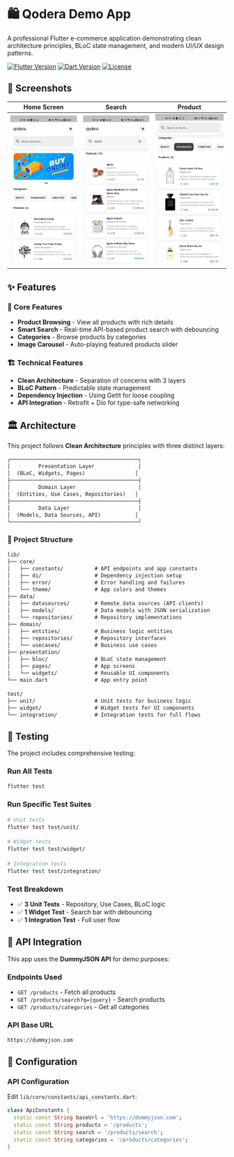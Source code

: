# 🛍️ Qodera Demo App

A professional Flutter e-commerce application demonstrating clean architecture principles, BLoC state management, and modern UI/UX design patterns.

[![Flutter Version](https://img.shields.io/badge/Flutter-3.0+-blue.svg)](https://flutter.dev/)
[![Dart Version](https://img.shields.io/badge/Dart-3.0+-blue.svg)](https://dart.dev/)
[![License](https://img.shields.io/badge/license-MIT-green.svg)](LICENSE)

## 📱 Screenshots

| Home Screen | Search | Product  |
|-------------|--------|-----------------|
| ![Home](screenshots/home.jpg) | ![Search](screenshots/search.jpg) | ![Details](screenshots/details.jpg) |


## ✨ Features

### 🎯 Core Features
- **Product Browsing** - View all products with rich details
- **Smart Search** - Real-time API-based product search with debouncing
- **Categories** - Browse products by categories
- **Image Carousel** - Auto-playing featured products slider


### 🏗️ Technical Features
- **Clean Architecture** - Separation of concerns with 3 layers
- **BLoC Pattern** - Predictable state management
- **Dependency Injection** - Using GetIt for loose coupling
- **API Integration** - Retrofit + Dio for type-safe networking

## 🏛️ Architecture

This project follows **Clean Architecture** principles with three distinct layers:

```
┌─────────────────────────────────────────┐
│         Presentation Layer              │
│  (BLoC, Widgets, Pages)                │
├─────────────────────────────────────────┤
│         Domain Layer                    │
│  (Entities, Use Cases, Repositories)   │
├─────────────────────────────────────────┤
│         Data Layer                      │
│  (Models, Data Sources, API)           │
└─────────────────────────────────────────┘
```

### 📁 Project Structure

```
lib/
├── core/
│   ├── constants/          # API endpoints and app constants
│   ├── di/                 # Dependency injection setup
│   ├── error/              # Error handling and failures
│   └── theme/              # App colors and themes
├── data/
│   ├── datasources/        # Remote data sources (API clients)
│   ├── models/             # Data models with JSON serialization
│   └── repositories/       # Repository implementations
├── domain/
│   ├── entities/           # Business logic entities
│   ├── repositories/       # Repository interfaces
│   └── usecases/           # Business use cases
├── presentation/
│   ├── bloc/               # BLoC state management
│   ├── pages/              # App screens
│   └── widgets/            # Reusable UI components
└── main.dart               # App entry point

test/
├── unit/                   # Unit tests for business logic
├── widget/                 # Widget tests for UI components
└── integration/            # Integration tests for full flows
```


## 🧪 Testing

The project includes comprehensive testing:

### Run All Tests
```bash
flutter test
```

### Run Specific Test Suites
```bash
# Unit tests
flutter test test/unit/

# Widget tests
flutter test test/widget/

# Integration tests
flutter test test/integration/
```



### Test Breakdown
- ✅ **3 Unit Tests** - Repository, Use Cases, BLoC logic
- ✅ **1 Widget Test** - Search bar with debouncing
- ✅ **1 Integration Test** - Full user flow

## 📡 API Integration

This app uses the **DummyJSON API** for demo purposes:

### Endpoints Used
- `GET /products` - Fetch all products
- `GET /products/search?q={query}` - Search products
- `GET /products/categories` - Get all categories

### API Base URL
```
https://dummyjson.com
```


## 🔧 Configuration

### API Configuration
Edit `lib/core/constants/api_constants.dart`:
```dart
class ApiConstants {
  static const String baseUrl = 'https://dummyjson.com';
  static const String products = '/products';
  static const String search = '/products/search';
  static const String categories = '/products/categories';
}
```






</div>
